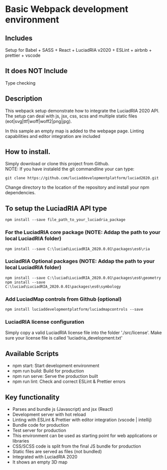 # Basic Webpack development environment
## Includes
 Setup for Babel + SASS + React + LuciadRIA v2020 + ESLint + airbnb + prettier + vscode

## It does NOT Include
 Type checking
 
## Description 
This webpack setup  demonstrate how to integrate the LuciadRIA 2020 API.  
The setup can deal with js, jsx, css, scss and multiple static files (eot|svg|ttf|woff|woff2|png|jpg).

In this sample an empty map is added to the webpage page.
Linting capabilities and editor integration are included

## How to install.  
Simply download or clone this project from Github.   
NOTE: If you have instaleld the git commandline your can type:
```
git clone https://github.com/luciaddevelopmentplatform/luciad2020.git
```
Change directory to the location of the repository and install your npm dependencies.

## To setup the LuciadRIA API  type
```
npm install --save file_path_to_your_luciadria_package
```
### For the LuciadRIA core package (NOTE: Addap the path to your local LuciadRIA folder)
```
npm install --save C:\luciad\LuciadRIA_2020.0.01\packages\es6\ria
```
### LuciadRIA Optional packages (NOTE: Addap the path to your local LuciadRIA folder)
```
npm install --save C:\luciad\LuciadRIA_2020.0.01\packages\es6\geometry
npm install --save C:\luciad\LuciadRIA_2020.0.01\packages\es6\symbology
```

### Add LuciadMap controls from Github (optional)
```
npm install luciaddevelopmentplatform/luciadmapcontrols --save
```
### LuciadRIA license configuration

Simply copy a valid LuciadRIA license file into the folder './src/license'.
Make sure your license file is called 'luciadria_development.txt'

## Available Scripts

* npm start: Start development environment
* npm run build: Build for production
* npm run serve: Serve the production built
* npm run lint: Check and correct ESLint & Prettier errors

## Key functionality

- Parses and bundle js (Javascript)  and jsx (React)
- Development server with hot reload
- Linting with ESLint & Prettier with editor integration (vscode | intellij)
- Bundle code for production
- Test server for production 
- This environment can be used as starting point for web applications or libraries
- CSS/SCSS code is split from the final JS bundle for production
- Static files are served as files (not bundled)
- Integrated with LuciadRIA 2020
- It shows an empty 3D map
